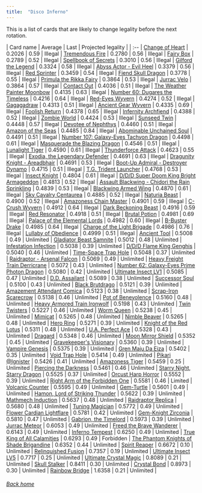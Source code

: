 ```yaml
---
title:  "Disco Inferno"
---
```


This is a list of cards that are likely to change legality before the next rotation.

| Card name | Average | Last | Projected legality |
| :-- |
[Change of Heart](https://db.ygoprodeck.com/card/?search=Change%20of%20Heart) | 0.2026 | 0.59 | Illegal |
[Tremendous Fire](https://db.ygoprodeck.com/card/?search=Tremendous%20Fire) | 0.2780 | 0.56 | Illegal |
[Fairy Box](https://db.ygoprodeck.com/card/?search=Fairy%20Box) | 0.2789 | 0.52 | Illegal |
[Spellbook of Secrets](https://db.ygoprodeck.com/card/?search=Spellbook%20of%20Secrets) | 0.3010 | 0.56 | Illegal |
[Gilford the Legend](https://db.ygoprodeck.com/card/?search=Gilford%20the%20Legend) | 0.3324 | 0.58 | Illegal |
[Abyss Actor - Evil Heel](https://db.ygoprodeck.com/card/?search=Abyss%20Actor%20-%20Evil%20Heel) | 0.3379 | 0.56 | Illegal |
[Red Sprinter](https://db.ygoprodeck.com/card/?search=Red%20Sprinter) | 0.3459 | 0.54 | Illegal |
[Fiend Skull Dragon](https://db.ygoprodeck.com/card/?search=Fiend%20Skull%20Dragon) | 0.3778 | 0.55 | Illegal |
[Primula the Rikka Fairy](https://db.ygoprodeck.com/card/?search=Primula%20the%20Rikka%20Fairy) | 0.3864 | 0.53 | Illegal |
[Jurrac Velo](https://db.ygoprodeck.com/card/?search=Jurrac%20Velo) | 0.3864 | 0.57 | Illegal |
[Contact Out](https://db.ygoprodeck.com/card/?search=Contact%20Out) | 0.4036 | 0.51 | Illegal |
[The Weather Painter Moonbow](https://db.ygoprodeck.com/card/?search=The%20Weather%20Painter%20Moonbow) | 0.4135 | 0.63 | Illegal |
[Number 60: Dugares the Timeless](https://db.ygoprodeck.com/card/?search=Number%2060:%20Dugares%20the%20Timeless) | 0.4216 | 0.64 | Illegal |
[Red-Eyes Wyvern](https://db.ygoprodeck.com/card/?search=Red-Eyes%20Wyvern) | 0.4274 | 0.52 | Illegal |
[Gagagadraw](https://db.ygoprodeck.com/card/?search=Gagagadraw) | 0.4313 | 0.51 | Illegal |
[Ancient Gear Wyvern](https://db.ygoprodeck.com/card/?search=Ancient%20Gear%20Wyvern) | 0.4335 | 0.69 | Illegal |
[Foolish Return](https://db.ygoprodeck.com/card/?search=Foolish%20Return) | 0.4378 | 0.65 | Illegal |
[Infernity Archfiend](https://db.ygoprodeck.com/card/?search=Infernity%20Archfiend) | 0.4388 | 0.52 | Illegal |
[Zombie World](https://db.ygoprodeck.com/card/?search=Zombie%20World) | 0.4424 | 0.53 | Illegal |
[Sunseed Twin](https://db.ygoprodeck.com/card/?search=Sunseed%20Twin) | 0.4448 | 0.57 | Illegal |
[Devotee of Nephthys](https://db.ygoprodeck.com/card/?search=Devotee%20of%20Nephthys) | 0.4460 | 0.51 | Illegal |
[Amazon of the Seas](https://db.ygoprodeck.com/card/?search=Amazon%20of%20the%20Seas) | 0.4485 | 0.84 | Illegal |
[Abominable Unchained Soul](https://db.ygoprodeck.com/card/?search=Abominable%20Unchained%20Soul) | 0.4491 | 0.51 | Illegal |
[Number 107: Galaxy-Eyes Tachyon Dragon](https://db.ygoprodeck.com/card/?search=Number%20107:%20Galaxy-Eyes%20Tachyon%20Dragon) | 0.4498 | 0.61 | Illegal |
[Masquerade the Blazing Dragon](https://db.ygoprodeck.com/card/?search=Masquerade%20the%20Blazing%20Dragon) | 0.4546 | 0.51 | Illegal |
[Lunalight Tiger](https://db.ygoprodeck.com/card/?search=Lunalight%20Tiger) | 0.4590 | 0.61 | Illegal |
[Thunderforce Attack](https://db.ygoprodeck.com/card/?search=Thunderforce%20Attack) | 0.4623 | 0.55 | Illegal |
[Exodia, the Legendary Defender](https://db.ygoprodeck.com/card/?search=Exodia,%20the%20Legendary%20Defender) | 0.4691 | 0.63 | Illegal |
[Dragunity Knight - Areadbhair](https://db.ygoprodeck.com/card/?search=Dragunity%20Knight%20-%20Areadbhair) | 0.4691 | 0.53 | Illegal |
[Boot-Up Admiral - Destroyer Dynamo](https://db.ygoprodeck.com/card/?search=Boot-Up%20Admiral%20-%20Destroyer%20Dynamo) | 0.4715 | 0.51 | Illegal |
[T.G. Trident Launcher](https://db.ygoprodeck.com/card/?search=T.G.%20Trident%20Launcher) | 0.4768 | 0.53 | Illegal |
[Insect Knight](https://db.ygoprodeck.com/card/?search=Insect%20Knight) | 0.4804 | 0.61 | Illegal |
[D/D/D Super Doom King Bright Armageddon](https://db.ygoprodeck.com/card/?search=D/D/D%20Super%20Doom%20King%20Bright%20Armageddon) | 0.4813 | 0.52 | Illegal |
[Assault Blackwing - Chidori the Rain Sprinkling](https://db.ygoprodeck.com/card/?search=Assault%20Blackwing%20-%20Chidori%20the%20Rain%20Sprinkling) | 0.4839 | 0.53 | Illegal |
[Blackwing Armed Wing](https://db.ygoprodeck.com/card/?search=Blackwing%20Armed%20Wing) | 0.4870 | 0.61 | Illegal |
[Sky Cavalry Centaurea](https://db.ygoprodeck.com/card/?search=Sky%20Cavalry%20Centaurea) | 0.4885 | 0.52 | Illegal |
[Naturia Beast](https://db.ygoprodeck.com/card/?search=Naturia%20Beast) | 0.4900 | 0.52 | Illegal |
[Amazoness Chain Master](https://db.ygoprodeck.com/card/?search=Amazoness%20Chain%20Master) | 0.4901 | 0.59 | Illegal |
[C-Crush Wyvern](https://db.ygoprodeck.com/card/?search=C-Crush%20Wyvern) | 0.4912 | 0.64 | Illegal |
[Dark Beckoning Beast](https://db.ygoprodeck.com/card/?search=Dark%20Beckoning%20Beast) | 0.4916 | 0.59 | Illegal |
[Red Resonator](https://db.ygoprodeck.com/card/?search=Red%20Resonator) | 0.4918 | 0.51 | Illegal |
[Brutal Potion](https://db.ygoprodeck.com/card/?search=Brutal%20Potion) | 0.4981 | 0.69 | Illegal |
[Palace of the Elemental Lords](https://db.ygoprodeck.com/card/?search=Palace%20of%20the%20Elemental%20Lords) | 0.4982 | 0.60 | Illegal |
[B-Buster Drake](https://db.ygoprodeck.com/card/?search=B-Buster%20Drake) | 0.4985 | 0.64 | Illegal |
[Charge of the Light Brigade](https://db.ygoprodeck.com/card/?search=Charge%20of%20the%20Light%20Brigade) | 0.4986 | 0.76 | Illegal |
[Lullaby of Obedience](https://db.ygoprodeck.com/card/?search=Lullaby%20of%20Obedience) | 0.4999 | 0.51 | Illegal |
[Ancient Tool](https://db.ygoprodeck.com/card/?search=Ancient%20Tool) | 0.5008 | 0.49 | Unlimited |
[Gladiator Beast Samnite](https://db.ygoprodeck.com/card/?search=Gladiator%20Beast%20Samnite) | 0.5012 | 0.48 | Unlimited |
[Infestation Infection](https://db.ygoprodeck.com/card/?search=Infestation%20Infection) | 0.5038 | 0.39 | Unlimited |
[D/D/D Flame King Genghis](https://db.ygoprodeck.com/card/?search=D/D/D%20Flame%20King%20Genghis) | 0.5040 | 0.46 | Unlimited |
[Time-Space Trap Hole](https://db.ygoprodeck.com/card/?search=Time-Space%20Trap%20Hole) | 0.5048 | 0.37 | Unlimited |
[Raidraptor - Arsenal Falcon](https://db.ygoprodeck.com/card/?search=Raidraptor%20-%20Arsenal%20Falcon) | 0.5069 | 0.49 | Unlimited |
[Heavy Freight Train Derricrane](https://db.ygoprodeck.com/card/?search=Heavy%20Freight%20Train%20Derricrane) | 0.5072 | 0.43 | Unlimited |
[Number 62: Galaxy-Eyes Prime Photon Dragon](https://db.ygoprodeck.com/card/?search=Number%2062:%20Galaxy-Eyes%20Prime%20Photon%20Dragon) | 0.5080 | 0.42 | Unlimited |
[Ultimate Insect LV1](https://db.ygoprodeck.com/card/?search=Ultimate%20Insect%20LV1) | 0.5085 | 0.47 | Unlimited |
[D.D. Assailant](https://db.ygoprodeck.com/card/?search=D.D.%20Assailant) | 0.5089 | 0.38 | Unlimited |
[Successor Soul](https://db.ygoprodeck.com/card/?search=Successor%20Soul) | 0.5100 | 0.43 | Unlimited |
[Black Brutdrago](https://db.ygoprodeck.com/card/?search=Black%20Brutdrago) | 0.5121 | 0.39 | Unlimited |
[Amazement Attendant Comica](https://db.ygoprodeck.com/card/?search=Amazement%20Attendant%20Comica) | 0.5123 | 0.38 | Unlimited |
[Scrap-Iron Scarecrow](https://db.ygoprodeck.com/card/?search=Scrap-Iron%20Scarecrow) | 0.5138 | 0.46 | Unlimited |
[Pot of Benevolence](https://db.ygoprodeck.com/card/?search=Pot%20of%20Benevolence) | 0.5160 | 0.48 | Unlimited |
[Heavy Armored Train Ironwolf](https://db.ygoprodeck.com/card/?search=Heavy%20Armored%20Train%20Ironwolf) | 0.5198 | 0.43 | Unlimited |
[Twin Twisters](https://db.ygoprodeck.com/card/?search=Twin%20Twisters) | 0.5227 | 0.46 | Unlimited |
[Worm Queen](https://db.ygoprodeck.com/card/?search=Worm%20Queen) | 0.5238 | 0.45 | Unlimited |
[Mimicat](https://db.ygoprodeck.com/card/?search=Mimicat) | 0.5265 | 0.48 | Unlimited |
[Nimble Beaver](https://db.ygoprodeck.com/card/?search=Nimble%20Beaver) | 0.5265 | 0.48 | Unlimited |
[Hero Ring](https://db.ygoprodeck.com/card/?search=Hero%20Ring) | 0.5271 | 0.39 | Unlimited |
[Knight of the Red Lotus](https://db.ygoprodeck.com/card/?search=Knight%20of%20the%20Red%20Lotus) | 0.5311 | 0.48 | Unlimited |
[U.A. Perfect Ace](https://db.ygoprodeck.com/card/?search=U.A.%20Perfect%20Ace) | 0.5328 | 0.43 | Unlimited |
[Dragard](https://db.ygoprodeck.com/card/?search=Dragard) | 0.5348 | 0.46 | Unlimited |
[Moon Mirror Shield](https://db.ygoprodeck.com/card/?search=Moon%20Mirror%20Shield) | 0.5352 | 0.45 | Unlimited |
[Gravekeeper's Visionary](https://db.ygoprodeck.com/card/?search=Gravekeeper's%20Visionary) | 0.5360 | 0.39 | Unlimited |
[Vampire Genesis](https://db.ygoprodeck.com/card/?search=Vampire%20Genesis) | 0.5375 | 0.39 | Unlimited |
[Gren Maju Da Eiza](https://db.ygoprodeck.com/card/?search=Gren%20Maju%20Da%20Eiza) | 0.5402 | 0.35 | Unlimited |
[Void Trap Hole](https://db.ygoprodeck.com/card/?search=Void%20Trap%20Hole) | 0.5414 | 0.49 | Unlimited |
[Pikari @Ignister](https://db.ygoprodeck.com/card/?search=Pikari%20@Ignister) | 0.5426 | 0.41 | Unlimited |
[Amazoness Tiger](https://db.ygoprodeck.com/card/?search=Amazoness%20Tiger) | 0.5459 | 0.25 | Unlimited |
[Piercing the Darkness](https://db.ygoprodeck.com/card/?search=Piercing%20the%20Darkness) | 0.5461 | 0.46 | Unlimited |
[Starry Night, Starry Dragon](https://db.ygoprodeck.com/card/?search=Starry%20Night,%20Starry%20Dragon) | 0.5525 | 0.37 | Unlimited |
[Orcust Harp Horror](https://db.ygoprodeck.com/card/?search=Orcust%20Harp%20Horror) | 0.5552 | 0.39 | Unlimited |
[Right Arm of the Forbidden One](https://db.ygoprodeck.com/card/?search=Right%20Arm%20of%20the%20Forbidden%20One) | 0.5581 | 0.46 | Limited |
[Volcanic Counter](https://db.ygoprodeck.com/card/?search=Volcanic%20Counter) | 0.5595 | 0.49 | Unlimited |
[Gem-Turtle](https://db.ygoprodeck.com/card/?search=Gem-Turtle) | 0.5601 | 0.49 | Unlimited |
[Hamon, Lord of Striking Thunder](https://db.ygoprodeck.com/card/?search=Hamon,%20Lord%20of%20Striking%20Thunder) | 0.5622 | 0.39 | Unlimited |
[Mathmech Induction](https://db.ygoprodeck.com/card/?search=Mathmech%20Induction) | 0.5637 | 0.48 | Unlimited |
[Raidraptor Replica](https://db.ygoprodeck.com/card/?search=Raidraptor%20Replica) | 0.5680 | 0.48 | Unlimited |
[Tuning Magician](https://db.ygoprodeck.com/card/?search=Tuning%20Magician) | 0.5772 | 0.49 | Unlimited |
[Flower Cardian Lightflare](https://db.ygoprodeck.com/card/?search=Flower%20Cardian%20Lightflare) | 0.5781 | 0.42 | Unlimited |
[Gem-Knight Zirconia](https://db.ygoprodeck.com/card/?search=Gem-Knight%20Zirconia) | 0.5810 | 0.47 | Unlimited |
[Gabrion, the Timelord](https://db.ygoprodeck.com/card/?search=Gabrion,%20the%20Timelord) | 0.5973 | 0.39 | Unlimited |
[Jurrac Meteor](https://db.ygoprodeck.com/card/?search=Jurrac%20Meteor) | 0.6053 | 0.49 | Unlimited |
[Freed the Brave Wanderer](https://db.ygoprodeck.com/card/?search=Freed%20the%20Brave%20Wanderer) | 0.6143 | 0.49 | Unlimited |
[Inferno Tempest](https://db.ygoprodeck.com/card/?search=Inferno%20Tempest) | 0.6250 | 0.49 | Unlimited |
[True King of All Calamities](https://db.ygoprodeck.com/card/?search=True%20King%20of%20All%20Calamities) | 0.6293 | 0.49 | Forbidden |
[The Phantom Knights of Shade Brigandine](https://db.ygoprodeck.com/card/?search=The%20Phantom%20Knights%20of%20Shade%20Brigandine) | 0.6352 | 0.44 | Unlimited |
[Spirit Reaper](https://db.ygoprodeck.com/card/?search=Spirit%20Reaper) | 0.6672 | 0.10 | Unlimited |
[Relinquished Fusion](https://db.ygoprodeck.com/card/?search=Relinquished%20Fusion) | 0.7357 | 0.19 | Unlimited |
[Ultimate Insect LV5](https://db.ygoprodeck.com/card/?search=Ultimate%20Insect%20LV5) | 0.7717 | 0.25 | Unlimited |
[Ultimate Crystal Magic](https://db.ygoprodeck.com/card/?search=Ultimate%20Crystal%20Magic) | 0.8089 | 0.21 | Unlimited |
[Skull Stalker](https://db.ygoprodeck.com/card/?search=Skull%20Stalker) | 0.8411 | 0.30 | Unlimited |
[Crystal Bond](https://db.ygoprodeck.com/card/?search=Crystal%20Bond) | 0.8973 | 0.30 | Unlimited |
[Rainbow Bridge](https://db.ygoprodeck.com/card/?search=Rainbow%20Bridge) | 1.6358 | 0.21 | Unlimited |

###### [Back home](index)